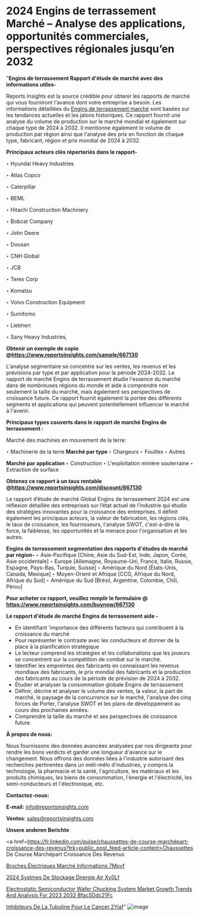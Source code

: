 # 2024 Engins de terrassement Marché – Analyse des applications, opportunités commerciales, perspectives régionales jusqu’en 2032

"<strong>Engins de terrassement Rapport d'étude de marché avec des informations utiles-</strong>

Reports Insights est la source crédible pour obtenir les rapports de marché qui vous fourniront l'avance dont votre entreprise a besoin. Les informations détaillées du <a href=https://www.reportsinsights.com/sample/667130>Engins de terrassement marché</a> sont basées sur les tendances actuelles et les jalons historiques. Ce rapport fournit une analyse du volume de production sur le marché mondial et également sur chaque type de 2024 à 2032. Il mentionne également le volume de production par région ainsi que l'analyse des prix en fonction de chaque type, fabricant, région et prix mondial de 2024 à 2032.

<b>Principaux acteurs clés répertoriés dans le rapport-</b>

‣ Hyundai Heavy Industries

‣ Atlas Copco

‣ Caterpillar

‣ BEML

‣ Hitachi Construction Machinery

‣ Bobcat Company

‣ John Deere

‣ Doosan

‣ CNH Global

‣ JCB

‣ Terex Corp

‣ Komatsu

‣ Volvo Construction Equipment

‣ Sumitomo

‣ Liebherr

‣ Sany Heavy Industries,

<strong><b>Obtenir un exemple de copie @</b></strong><a href=https://www.reportsinsights.com/sample/667130><strong><b>https://www.reportsinsights.com/sample/667130</b></strong></a>

L'analyse segmentaire se concentre sur les ventes, les revenus et les prévisions par type et par application pour la période 2024-2032. Le rapport de marché Engins de terrassement étudie l'essence du marché dans de nombreuses régions du monde et aide à comprendre non seulement la taille du marché, mais également ses perspectives de croissance future. Ce rapport fournit également la portée des différents segments et applications qui peuvent potentiellement influencer le marché à l'avenir.

<strong>Principaux types couverts dans le rapport de marché Engins de terrassement :</strong>

Marché des machines en mouvement de la terre:

‣  Machinerie de la terre <strong> Marché <strong> par type </strong> </strong>
‣ Chargeurs
‣ Fouilles
‣ Autres

<strong>Marché par application </strong>
‣ Construction
‣ L'exploitation minière souterraine
‣ Extraction de surface

<strong><b>Obtenez ce rapport à un taux rentable @</b></strong><a href=https://www.reportsinsights.com/discount/667130><strong><b>https://www.reportsinsights.com/discount/667130</b></strong></a>

Le rapport d’étude de marché Global Engins de terrassement 2024 est une réflexion détaillée des entreprises sur l’état actuel de l’industrie qui étudie des stratégies innovantes pour la croissance des entreprises. Il définit également les principaux acteurs, la valeur de fabrication, les régions clés, le taux de croissance, les fournisseurs, l'analyse SWOT, c'est-à-dire la force, la faiblesse, les opportunités et la menace pour l'organisation et les autres.

<strong>Engins de terrassement segmentation des rapports d'études de marché par région-</strong>
‣ Asie-Pacifique [Chine, Asie du Sud-Est, Inde, Japon, Corée, Asie occidentale]
‣ Europe [Allemagne, Royaume-Uni, France, Italie, Russie, Espagne, Pays-Bas, Turquie, Suisse]
‣ Amérique du Nord [États-Unis, Canada, Mexique]
‣ Moyen-Orient et Afrique [CCG, Afrique du Nord, Afrique du Sud]
‣ Amérique du Sud [Brésil, Argentine, Colombie, Chili, Pérou]

<strong>Pour acheter ce rapport, veuillez remplir le formulaire @   <a href=https://www.reportsinsights.com/buynow/667130>https://www.reportsinsights.com/buynow/667130</a></strong>

<strong>Le rapport d'étude de marché Engins de terrassement aide -</strong>
<ul>
  <li>En identifiant 'importance des différents facteurs qui contribuent à la croissance du marché</li>
  <li>Pour représenter le contraste avec les conducteurs et donner de la place à la planification stratégique</li>
  <li>Le lecteur comprend les stratégies et les collaborations que les joueurs se concentrent sur la compétition de combat sur le marché.</li>
  <li>Identifier les empreintes des fabricants en connaissant les revenus mondiaux des fabricants, le prix mondial des fabricants et la production des fabricants au cours de la période de prévision de 2024 à 2032.</li>
  <li>Étudier et analyser la consommation globale Engins de terrassement</li>
  <li>Définir, décrire et analyser le volume des ventes, la valeur, la part de marché, le paysage de la concurrence sur le marché, l'analyse des cinq forces de Porter, l'analyse SWOT et les plans de développement au cours des prochaines années.</li>
  <li>Comprendre la taille du marché et ses perspectives de croissance future.</li>
</ul>
<strong>À propos de nous:</strong>

Nous fournissons des données avancées analysées par nos dirigeants pour rendre les bons verdicts et garder une longueur d'avance sur le changement. Nous offrons des données liées à l'industrie autorisant des recherches pertinentes dans un méli-mélo d'industries, y compris la technologie, la pharmacie et la santé, l'agriculture, les matériaux et les produits chimiques, les biens de consommation, l'énergie et l'électricité, les semi-conducteurs et l'électronique, etc.

<strong>Contactez-nous:</strong>

<strong>E-mail:</strong> <a href=mailto:info@reportsinsights.com>info@reportsinsights.com</a>

<strong>Ventes</strong>: <a href=mailto:sales@reportsinsights.com>sales@reportsinsights.com</a>

<strong>Unsere anderen Berichte</strong>

<a href=https://fr.linkedin.com/pulse/chaussettes-de-course-marchépart-croissance-des-revenus?trk=public_post_feed-article-content>Chaussettes De Course Marchépart Croissance Des Revenus</a>

<a href=https://fr.linkedin.com/pulse/broches-électriques-marché-informations-7movf/>Broches Électriques Marché Informations 7Movf</a>

<a href=https://www.linkedin.com/pulse/2024-syst%C3%A8mes-de-stockage-d%C3%A9nergie-%C3%A0-air-xy0lf/>2024 Systmes De Stockage Dnergie  Air Xy0Lf</a>

<a href=https://medium.com/@jadhaosuchit578/electrostatic-semiconductor-wafer-chucking-system-market-growth-trends-and-analysis-for-2023-2032-bfac5ddc21fc>Electrostatic Semiconductor Wafer Chucking System Market Growth Trends And Analysis For 2023 2032 Bfac5Ddc21Fc</a>

<a href=https://www.linkedin.com/pulse/inhibiteurs-de-la-tubuline-pour-le-cancer-2yiaf/>Inhibiteurs De La Tubuline Pour Le Cancer 2Yiaf</a>"
![image](https://github.com/daminid12/RImarketgrowth/assets/158430485/7c60a09c-79f2-420c-bee8-2282290edb1a)
